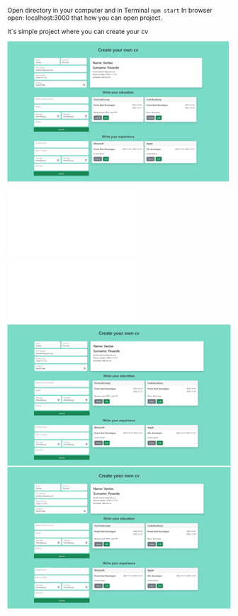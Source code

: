 Open directory in your computer and in Terminal `npm start` 
In browser open: localhost:3000 
that how you can open project.

It`s simple project where you can create your cv


<img src="React-App.png" width="500" />

![](ReactApp.pdf)
![](ReactApp.PDF)
![](React-App.png)
![](React-App.PNG)
